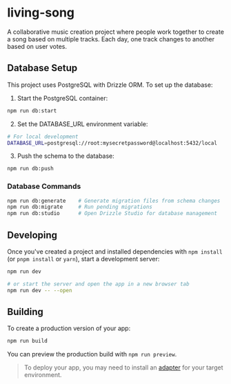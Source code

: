 # living-song

A collaborative music creation project where people work together to create a song based on multiple tracks. Each day, one track changes to another based on user votes.

## Database Setup

This project uses PostgreSQL with Drizzle ORM. To set up the database:

1. Start the PostgreSQL container:

```sh
npm run db:start
```

2. Set the DATABASE_URL environment variable:

```sh
# For local development
DATABASE_URL=postgresql://root:mysecretpassword@localhost:5432/local
```

3. Push the schema to the database:

```sh
npm run db:push
```

### Database Commands

```sh
npm run db:generate    # Generate migration files from schema changes
npm run db:migrate     # Run pending migrations
npm run db:studio      # Open Drizzle Studio for database management
```

## Developing

Once you've created a project and installed dependencies with `npm install` (or `pnpm install` or `yarn`), start a development server:

```sh
npm run dev

# or start the server and open the app in a new browser tab
npm run dev -- --open
```

## Building

To create a production version of your app:

```sh
npm run build
```

You can preview the production build with `npm run preview`.

> To deploy your app, you may need to install an [adapter](https://svelte.dev/docs/kit/adapters) for your target environment.
